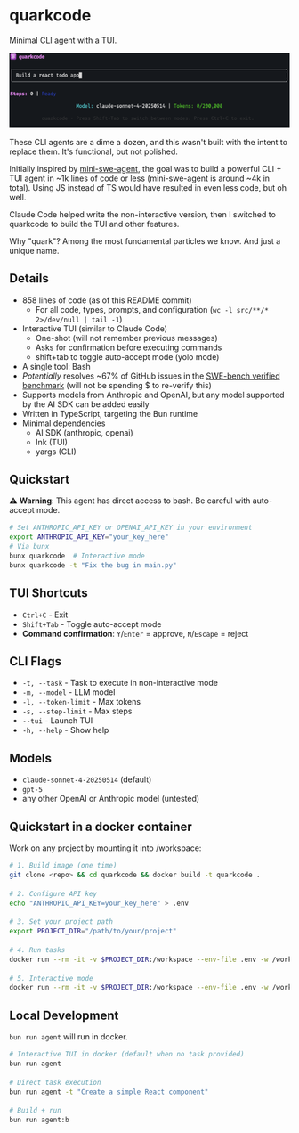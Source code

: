 # quarkcode

Minimal CLI agent with a TUI.

![Screenshot](assets/screenshot.png)

These CLI agents are a dime a dozen, and this wasn't built with the intent to replace them. It's functional, but not polished.

Initially inspired by [mini-swe-agent](https://github.com/SWE-agent/mini-swe-agent), the goal was to build a powerful CLI + TUI agent in ~1k lines of code or less (mini-swe-agent is around ~4k in total). Using JS instead of TS would have resulted in even less code, but oh well.

Claude Code helped write the non-interactive version, then I switched to quarkcode to build the TUI and other features.

Why "quark"? Among the most fundamental particles we know. And just a unique name.

## Details

- 858 lines of code (as of this README commit)
  - For all code, types, prompts, and configuration (`wc -l src/**/* 2>/dev/null | tail -1`)
- Interactive TUI (similar to Claude Code)
  - One-shot (will not remember previous messages)
  - Asks for confirmation before executing commands
  - shift+tab to toggle auto-accept mode (yolo mode)
- A single tool: Bash
- _Potentially_ resolves ~67% of GitHub issues in the [SWE-bench verified benchmark](https://www.swebench.com/) (will not be spending $ to re-verify this)
- Supports models from Anthropic and OpenAI, but any model supported by the AI SDK can be added easily
- Written in TypeScript, targeting the Bun runtime
- Minimal dependencies
  - AI SDK (anthropic, openai)
  - Ink (TUI)
  - yargs (CLI)

## Quickstart

⚠️ **Warning**: This agent has direct access to bash. Be careful with auto-accept mode.

```bash
# Set ANTHROPIC_API_KEY or OPENAI_API_KEY in your environment
export ANTHROPIC_API_KEY="your_key_here"
# Via bunx
bunx quarkcode  # Interactive mode
bunx quarkcode -t "Fix the bug in main.py"
```

## TUI Shortcuts

- `Ctrl+C` - Exit
- `Shift+Tab` - Toggle auto-accept mode
- **Command confirmation**: `Y`/`Enter` = approve, `N`/`Escape` = reject

## CLI Flags

- `-t, --task` - Task to execute in non-interactive mode
- `-m, --model` - LLM model
- `-l, --token-limit` - Max tokens
- `-s, --step-limit` - Max steps
- `--tui` - Launch TUI
- `-h, --help` - Show help

## Models

- `claude-sonnet-4-20250514` (default)
- `gpt-5`
- any other OpenAI or Anthropic model (untested)

## Quickstart in a docker container

Work on any project by mounting it into /workspace:

```bash
# 1. Build image (one time)
git clone <repo> && cd quarkcode && docker build -t quarkcode .

# 2. Configure API key
echo "ANTHROPIC_API_KEY=your_key_here" > .env

# 3. Set your project path
export PROJECT_DIR="/path/to/your/project"

# 4. Run tasks
docker run --rm -it -v $PROJECT_DIR:/workspace --env-file .env -w /workspace quarkcode -t "Fix the bug in main.py"

# 5. Interactive mode
docker run --rm -it -v $PROJECT_DIR:/workspace --env-file .env -w /workspace quarkcode
```

## Local Development

`bun run agent` will run in docker.

```bash
# Interactive TUI in docker (default when no task provided)
bun run agent

# Direct task execution
bun run agent -t "Create a simple React component"

# Build + run
bun run agent:b
```
